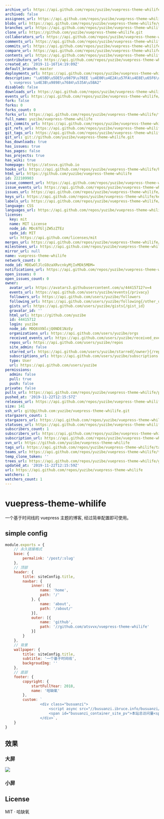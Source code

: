 ```yaml
---
archive_url: https://api.github.com/repos/yuzibe/vuepress-theme-whilife/{archive_format}{/ref}
archived: false
assignees_url: https://api.github.com/repos/yuzibe/vuepress-theme-whilife/assignees{/user}
blobs_url: https://api.github.com/repos/yuzibe/vuepress-theme-whilife/git/blobs{/sha}
branches_url: https://api.github.com/repos/yuzibe/vuepress-theme-whilife/branches{/branch}
clone_url: https://github.com/yuzibe/vuepress-theme-whilife.git
collaborators_url: https://api.github.com/repos/yuzibe/vuepress-theme-whilife/collaborators{/collaborator}
comments_url: https://api.github.com/repos/yuzibe/vuepress-theme-whilife/comments{/number}
commits_url: https://api.github.com/repos/yuzibe/vuepress-theme-whilife/commits{/sha}
compare_url: https://api.github.com/repos/yuzibe/vuepress-theme-whilife/compare/{base}...{head}
contents_url: https://api.github.com/repos/yuzibe/vuepress-theme-whilife/contents/{+path}
contributors_url: https://api.github.com/repos/yuzibe/vuepress-theme-whilife/contributors
created_at: '2019-11-16T14:19:09Z'
default_branch: master
deployments_url: https://api.github.com/repos/yuzibe/vuepress-theme-whilife/deployments
description: "\u65BD\u5DE5\u9879\u76EE \u4E00\u4E2A\u57FA\u4E8E\u65F6\u95F4\u7EBF\u7684\
  \ vuepress \u4E3B\u9898\u7684\u535A\u5BA2"
disabled: false
downloads_url: https://api.github.com/repos/yuzibe/vuepress-theme-whilife/downloads
events_url: https://api.github.com/repos/yuzibe/vuepress-theme-whilife/events
fork: false
forks: 0
forks_count: 0
forks_url: https://api.github.com/repos/yuzibe/vuepress-theme-whilife/forks
full_name: yuzibe/vuepress-theme-whilife
git_commits_url: https://api.github.com/repos/yuzibe/vuepress-theme-whilife/git/commits{/sha}
git_refs_url: https://api.github.com/repos/yuzibe/vuepress-theme-whilife/git/refs{/sha}
git_tags_url: https://api.github.com/repos/yuzibe/vuepress-theme-whilife/git/tags{/sha}
git_url: git://github.com/yuzibe/vuepress-theme-whilife.git
has_downloads: true
has_issues: true
has_pages: false
has_projects: true
has_wiki: true
homepage: https://atsvvx.github.io
hooks_url: https://api.github.com/repos/yuzibe/vuepress-theme-whilife/hooks
html_url: https://github.com/yuzibe/vuepress-theme-whilife
id: 222109903
issue_comment_url: https://api.github.com/repos/yuzibe/vuepress-theme-whilife/issues/comments{/number}
issue_events_url: https://api.github.com/repos/yuzibe/vuepress-theme-whilife/issues/events{/number}
issues_url: https://api.github.com/repos/yuzibe/vuepress-theme-whilife/issues{/number}
keys_url: https://api.github.com/repos/yuzibe/vuepress-theme-whilife/keys{/key_id}
labels_url: https://api.github.com/repos/yuzibe/vuepress-theme-whilife/labels{/name}
language: CSS
languages_url: https://api.github.com/repos/yuzibe/vuepress-theme-whilife/languages
license:
  key: mit
  name: MIT License
  node_id: MDc6TGljZW5zZTEz
  spdx_id: MIT
  url: https://api.github.com/licenses/mit
merges_url: https://api.github.com/repos/yuzibe/vuepress-theme-whilife/merges
milestones_url: https://api.github.com/repos/yuzibe/vuepress-theme-whilife/milestones{/number}
mirror_url: null
name: vuepress-theme-whilife
network_count: 0
node_id: MDEwOlJlcG9zaXRvcnkyMjIxMDk5MDM=
notifications_url: https://api.github.com/repos/yuzibe/vuepress-theme-whilife/notifications{?since,all,participating}
open_issues: 0
open_issues_count: 0
owner:
  avatar_url: https://avatars3.githubusercontent.com/u/44415712?v=4
  events_url: https://api.github.com/users/yuzibe/events{/privacy}
  followers_url: https://api.github.com/users/yuzibe/followers
  following_url: https://api.github.com/users/yuzibe/following{/other_user}
  gists_url: https://api.github.com/users/yuzibe/gists{/gist_id}
  gravatar_id: ''
  html_url: https://github.com/yuzibe
  id: 44415712
  login: yuzibe
  node_id: MDQ6VXNlcjQ0NDE1NzEy
  organizations_url: https://api.github.com/users/yuzibe/orgs
  received_events_url: https://api.github.com/users/yuzibe/received_events
  repos_url: https://api.github.com/users/yuzibe/repos
  site_admin: false
  starred_url: https://api.github.com/users/yuzibe/starred{/owner}{/repo}
  subscriptions_url: https://api.github.com/users/yuzibe/subscriptions
  type: User
  url: https://api.github.com/users/yuzibe
permissions:
  admin: false
  pull: true
  push: false
private: false
pulls_url: https://api.github.com/repos/yuzibe/vuepress-theme-whilife/pulls{/number}
pushed_at: '2019-11-22T12:15:57Z'
releases_url: https://api.github.com/repos/yuzibe/vuepress-theme-whilife/releases{/id}
size: 141
ssh_url: git@github.com:yuzibe/vuepress-theme-whilife.git
stargazers_count: 1
stargazers_url: https://api.github.com/repos/yuzibe/vuepress-theme-whilife/stargazers
statuses_url: https://api.github.com/repos/yuzibe/vuepress-theme-whilife/statuses/{sha}
subscribers_count: 1
subscribers_url: https://api.github.com/repos/yuzibe/vuepress-theme-whilife/subscribers
subscription_url: https://api.github.com/repos/yuzibe/vuepress-theme-whilife/subscription
svn_url: https://github.com/yuzibe/vuepress-theme-whilife
tags_url: https://api.github.com/repos/yuzibe/vuepress-theme-whilife/tags
teams_url: https://api.github.com/repos/yuzibe/vuepress-theme-whilife/teams
temp_clone_token: ''
trees_url: https://api.github.com/repos/yuzibe/vuepress-theme-whilife/git/trees{/sha}
updated_at: '2019-11-22T12:15:59Z'
url: https://api.github.com/repos/yuzibe/vuepress-theme-whilife
watchers: 1
watchers_count: 1
---
```



# vuepress-theme-whilife

一个基于时间线的 vuepress 主题的博客, 经过简单配置即可使用。

## simple config

```js
module.exports = {
    // 永久链接格式
    base: {
        permalink: '/post/:slug'
    },
    // 顶部
    header: {
        title: siteConfig.title,
        navbar: {
            inner: [{
                name: 'home',
                path: '/'
            }, {
                name: 'about',
                path: '/about/'
            }],
            outer: [{
                name: 'github',
                path: '//github.com/atsvvx/vuepress-theme-whilife'
            }]
        }
    },
    // 背景
    wallpaper: {
        title: siteConfig.title,
        subtitle: '一个基于时间线',
        backgroudImg: ''
    },
    // 底部
    footer: {
        copyright: {
            startFullYear: 2018,
            name: '哈缺氧'
        },
        custom: `
                <div class="busuanzi">
                    <script async src="//busuanzi.ibruce.info/busuanzi/2.3/busuanzi.pure.mini.js"></script>
                    <span id="busuanzi_container_site_pv">本站总访问量<span id="busuanzi_value_site_pv"></span>次</span>
                </div>`,
    }
}
```

## 效果

### 大屏

![](https://i.loli.net/2019/11/20/OizN1tjfKrh8JdC.png)

### 小屏



## License

MIT · 哈缺氧
